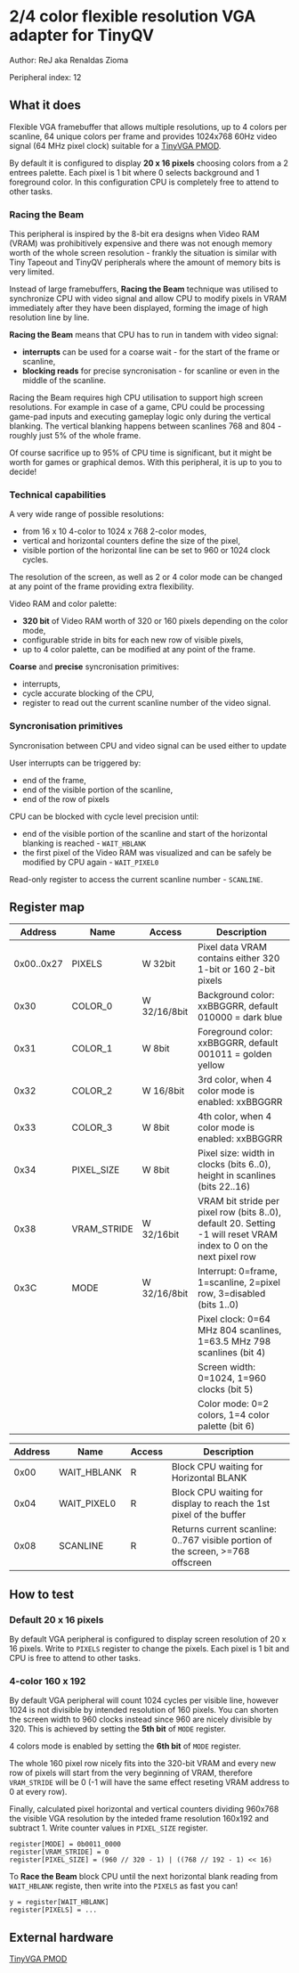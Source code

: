 <!---

This file is used to generate your project datasheet. Please fill in the information below and delete any unused
sections.

The peripheral index is the number TinyQV will use to select your peripheral.  You will pick a free
slot when raising the pull request against the main TinyQV repository, and can fill this in then.  You
also need to set this value as the PERIPHERAL_NUM in your test script.

You can also include images in this folder and reference them in the markdown. Each image must be less than
512 kb in size, and the combined size of all images must be less than 1 MB.
-->

# 2/4 color flexible resolution VGA adapter for TinyQV

Author: ReJ aka Renaldas Zioma

Peripheral index: 12

## What it does

Flexible VGA framebuffer that allows multiple resolutions, up to 4 colors per scanline, 64 unique colors per frame and provides 1024x768 60Hz video signal (64 MHz pixel clock) suitable for a [TinyVGA PMOD](https://github.com/mole99/tiny-vga).

By default it is configured to display **20 x 16 pixels** choosing colors from a 2 entrees palette. Each pixel is 1 bit where 0 selects background and 1 foreground color. In this configuration CPU is completely free to attend to other tasks.

### Racing the Beam

This peripheral is inspired by the 8-bit era designs when Video RAM (VRAM) was prohibitively expensive and there was not enough memory worth of the whole screen resolution - frankly the situation is similar with Tiny Tapeout and TinyQV peripherals where the amount of memory bits is very limited.

Instead of large framebuffers, **Racing the Beam** technique was utilised to synchronize CPU with video signal and allow CPU to modify pixels in VRAM immediately after they have been displayed, forming the image of high resolution line by line.

**Racing the Beam** means that CPU has to run in tandem with video signal:
- **interrupts** can be used for a coarse wait - for the start of the frame or scanline,
- **blocking reads** for precise syncronisation - for scanline or even in the middle of the scanline.

Racing the Beam requires high CPU utilisation to support high screen resolutions. For example in case of a game, CPU could be processing game-pad inputs and executing gameplay logic only during the vertical blanking. The vertical blanking happens between scanlines 768 and 804 - roughly just 5% of the whole frame.

Of course sacrifice up to 95% of CPU time is significant, but it might be worth for games or graphical demos. With this peripheral, it is up to you to decide!

### Technical capabilities

A very wide range of possible resolutions:
- from 16 x 10 4-color to 1024 x 768 2-color modes,
- vertical and horizontal counters define the size of the pixel,
- visible portion of the horizontal line can be set to 960 or 1024 clock cycles.

The resolution of the screen, as well as 2 or 4 color mode can be changed at any point of the frame providing extra flexibility.

Video RAM and color palette:
- **320 bit** of Video RAM worth of 320 or 160 pixels depending on the color mode,
- configurable stride in bits for each new row of visible pixels,
- up to 4 color palette, can be modified at any point of the frame.

**Coarse** and **precise** syncronisation primitives:
- interrupts,
- cycle accurate blocking of the CPU,
- register to read out the current scanline number of the video signal.

### Syncronisation primitives

Syncronisation between CPU and video signal can be used either to update 

User interrupts can be triggered by:
- end of the frame,
- end of the visible portion of the scanline,
- end of the row of pixels

CPU can be blocked with cycle level precision until:
- end of the visible portion of the scanline and start of the horizontal blanking is reached - `WAIT_HBLANK`
- the first pixel of the Video RAM was visualized and can be safely be modified by CPU again - `WAIT_PIXEL0`

Read-only register to access the current scanline number - `SCANLINE`.

## Register map

| Address    | Name       | Access      | Description                                                      |
|------------|------------|-------------|------------------------------------------------------------------|
| 0x00..0x27 | PIXELS     | W 32bit     | Pixel data VRAM contains either 320 1-bit or 160 2-bit pixels    |
| 0x30       | COLOR_0    | W 32/16/8bit| Background color: xxBBGGRR, default 010000 = dark blue           |
| 0x31       | COLOR_1    | W 8bit      | Foreground color: xxBBGGRR, default 001011 = golden yellow       |
| 0x32       | COLOR_2    | W 16/8bit   | 3rd color, when 4 color mode is enabled: xxBBGGRR                |
| 0x33       | COLOR_3    | W 8bit      | 4th color, when 4 color mode is enabled: xxBBGGRR                |
| 0x34       | PIXEL_SIZE | W 8bit      | Pixel size: width in clocks (bits 6..0), height in scanlines (bits 22..16) |
| 0x38       | VRAM_STRIDE| W 32/16bit	| VRAM bit stride per pixel row (bits 8..0), default 20. Setting -1 will reset VRAM index to 0 on the next pixel row |
| 0x3C	     | MODE	      | W	32/16/8bit| Interrupt: 0=frame, 1=scanline, 2=pixel row, 3=disabled (bits 1..0) |
|            |            |          | Pixel clock: 0=64 MHz 804 scanlines, 1=63.5 MHz 798 scanlines (bit 4) |
|            |            |          | Screen width: 0=1024, 1=960 clocks (bit 5) |
|            |            |          | Color mode: 0=2 colors, 1=4 color palette (bit 6) |

| Address | Name        | Access | Description                                                  |
|---------|-------------|--------|--------------------------------------------------------------|
| 0x00    | WAIT_HBLANK | R      | Block CPU waiting for Horizontal BLANK                       |
| 0x04    | WAIT_PIXEL0 | R      | Block CPU waiting for display to reach the 1st pixel of the buffer |
| 0x08    | SCANLINE    | R      | Returns current scanline: 0..767 visible portion of the screen, >=768 offscreen |

## How to test

### Default 20 x 16 pixels

By default VGA peripheral is configured to display screen resolution of 20 x 16 pixels.
Write to `PIXELS` register to change the pixels. Each pixel is 1 bit and CPU is free to attend to other tasks.

### 4-color 160 x 192

By default VGA peripheral will count 1024 cycles per visible line, however 1024 is not divisible by intended resolution of 160 pixels. You can shorten the screen width to 960 clocks instead since 960 are nicely divisible by 320. This is achieved by setting the **5th bit** of `MODE` register.

4 colors mode is enabled by setting the **6th bit** of `MODE` register.

The whole 160 pixel row nicely fits into the 320-bit VRAM and every new row of pixels will start from the very beginning of VRAM, therefore `VRAM_STRIDE` will be 0 (-1 will have the same effect reseting VRAM address to 0 at every row).

Finally, calculated pixel horizontal and vertical counters dividing 960x768 the visible VGA resolution by the inteded frame resolution 160x192 and subtract 1. Write counter values in `PIXEL_SIZE` register.

	register[MODE] = 0b0011_0000
	register[VRAM_STRIDE] = 0
	register[PIXEL_SIZE] = (960 // 320 - 1) | ((768 // 192 - 1) << 16)

To **Race the Beam** block CPU until the next horizontal blank reading from `WAIT_HBLANK` registe, then write into the `PIXELS` as fast you can!

	y = register[WAIT_HBLANK]
	register[PIXELS] = ...

## External hardware

[TinyVGA PMOD](https://github.com/mole99/tiny-vga)
